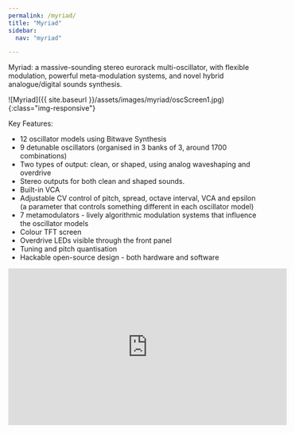 ```yaml
---
permalink: /myriad/
title: "Myriad"
sidebar:
  nav: "myriad"

---
```


Myriad: a massive-sounding stereo eurorack multi-oscillator, with flexible modulation, powerful meta-modulation systems, and novel hybrid analogue/digital sounds synthesis.

![Myriad]({{ site.baseurl }}/assets/images/myriad/oscScreen1.jpg){:class="img-responsive"}


Key Features:

- 12 oscillator models using Bitwave Synthesis
- 9 detunable oscillators (organised in 3 banks of 3, around 1700 combinations)
- Two types of output: clean, or shaped, using analog waveshaping and overdrive
- Stereo outputs for both clean and shaped sounds.
- Built-in VCA
- Adjustable CV control of pitch, spread, octave interval, VCA and epsilon (a parameter that controls something different in each oscillator model)
- 7 metamodulators - lively algorithmic modulation systems that influence the oscillator models
- Colour TFT screen
- Overdrive LEDs visible through the front panel
- Tuning and pitch quantisation
- Hackable open-source design - both hardware and software


<iframe width="560" height="315" src="https://www.youtube.com/embed/lJBrkULPvJM?si=LqQtqpw1Q6m8N3uE&amp;start=1548" title="YouTube video player" frameborder="0" allow="accelerometer; autoplay; clipboard-write; encrypted-media; gyroscope; picture-in-picture; web-share" referrerpolicy="strict-origin-when-cross-origin" allowfullscreen></iframe>









